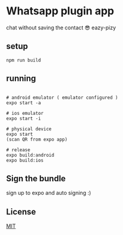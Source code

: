 # Whatsapp plugin app
chat without saving the contact 😎
eazy-pizy


## setup
```npm run build```

## running
```

# android emulator ( emulator configured )
expo start -a

# ios emulator
expo start -i

# physical device
expo start 
(scan QR from expo app)

# release
expo build:android
expo build:ios

```

## Sign the bundle

sign up to expo and auto signing :)


## License
[MIT](https://choosealicense.com/licenses/mit/)
